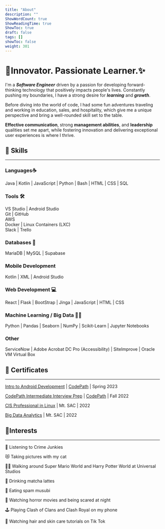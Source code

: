 ```yaml
---
title: "About"
description: ""
ShowWordCount: true
ShowReadingTime: true
ShowToc: true
draft: false
tags: []
showToc: false
weight: 301
--- 
```


# 🚀Innovator. Passionate Learner.✨ 
I'm a ***Software Engineer*** driven by a passion for developing forward-thinking technology that positively impacts people's lives. Constantly pushing my boundaries, I have a strong desire for ***learning*** and ***growth***.

Before diving into the world of code, I had some fun adventures traveling and working in education, sales, and hospitality, which give me a unique perspective and bring a well-rounded skill set to the table.

**Effective communication**, strong **management abilities**, and **leadership** qualities set me apart, while fostering innovation and delivering exceptional user experiences is where I thrive.
## 💪 Skills
***
### Languages☕ 
Java | Kotlin | JavaScript | Python | Bash | HTML | CSS | SQL

###  Tools 🛠️
VS Studio | Android Studio  
Git | GitHub  
AWS    
Docker | Linux Containers (LXC)  
Slack | Trello

### Databases 💾
MariaDB | MySQL | Supabase 

### Mobile Development
Kotlin | XML | Android Studio

### Web Development  💻
React | Flask | BootStrap | Jinga | JavaScript | HTML | CSS 

### Machine Learning / Big Data 🧠🤖
Python | Pandas | Seaborn | NumPy | Scikit-Learn | Jupyter Notebooks

### Other
ServiceNow |  Adobe Acrobat DC Pro (Accessibility) | SiteImprove | Oracle VM Virtual Box

## 📜 Certificates 
***
[Intro to Android Development](https://drive.google.com/file/d/1uIXAew1_6aOY1DoE9EEMxY-jOtz7XF_-/view?usp=sharing) | [CodePath](https://www.codepath.org/) | Spring 2023  

[CodePath Intermediate Interview Prep](https://drive.google.com/file/d/1gsSq9byg76qE1hhM-HLacyXvY4KUTZK3/view?usp=sharing) | [CodePath](https://www.codepath.org/) | Fall 2022  

[CIS Professional in Linux](https://catalog.mtsac.edu/programs/programsaz/computer-software/cis-professional-certificate-linux/#:~:text=The%20CIS%20Certificate%20in%20Linux,and%20networks%20used%20by%20industry.) | Mt. SAC | 2022  

[Big Data Analytics](https://catalog.mtsac.edu/programs/programsaz/computer-database-management-systems/big-data-analytics/) | Mt. SAC | 2022

## 💖Interests 
***

🧐 Listening to Crime Junkies

😻  Taking pictures with my cat  

🧙‍♂️ Walking around Super Mario World and Harry Potter World at Universal Studios  

🍵 Drinking matcha lattes  

🍣 Eating spam musubi  

👻 Watching horror movies and being scared at night

🕹️ Playing Clash of Clans and Clash Royal on my phone

🚿 Watching hair and skin care tutorials on Tik Tok
